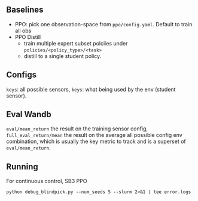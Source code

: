 ## Baselines
- PPO:
pick one observation-space from `ppo/config.yaml`. Default to train all obs
- PPO Distill
    - train multiple expert subset polciies under `policies/<policy_type>/<task>`
    - distill to a single student policy.

## Configs
`keys`: all possible sensors, `keys`: what being used by the env (student sensor). 

## Eval Wandb
`eval/mean_return` the result on the training sensor config, `full_eval_return/mean` the result on the average all possible config env combination, which is usually the key metric to track and is a superset of `eval/mean_return`.


## Running

For continuous control, SB3 PPO

```
python debug_blindpick.py --num_seeds 5 --slurm 2>&1 | tee error.logs
```